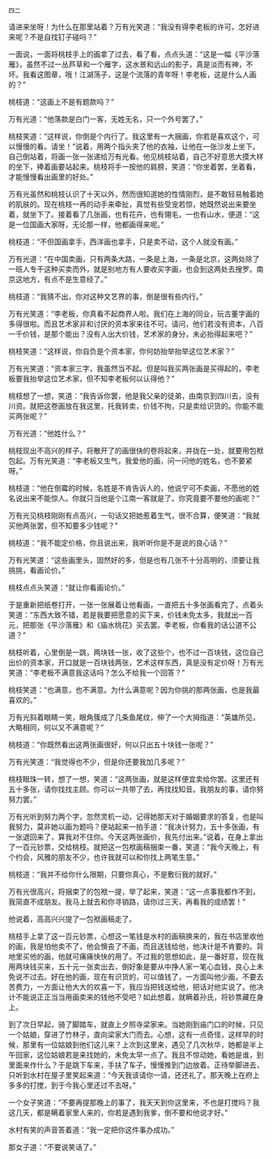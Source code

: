     四二 

   请进来坐呀！为什么在那里站着？万有光笑道：“我没有得李老板的许可，怎好进来呢？不是自找钉子碰吗？”

   一面说，一面将桃枝手上的画拿了过去，看了看，点点头道：“这是一幅《平沙落雁》，虽然不过一丛芦草和一个雁字，这水景和远山的影子，真是淡而有神，不坏。我看这图章，哦！江湖荡子，这是个流落的青年呀！李老板，这是什么人画的？”

   桃枝道：“这画上不是有题款吗？”

   万有光道：“他落款是白门一客，无姓无名，只一个外号罢了。”

   桃枝笑道：“这样说，你倒是个内行了。我这里有一大捆画，你若是喜欢这个，可以慢慢的看。请坐！”说着，用两个指头夹了他的衣袖，让他在一张沙发上坐下。自己倒站着，将画一张一张递给万有光看。他见桃枝站着，自己不好意思大摸大样的坐下，捧着画要站起来。桃枝将手一按他的肩膀，笑道：“你坐着罢，坐着看，才能慢慢看出画里的好处。”

   万有光虽然和桃枝认识了十天以外，然而很知道她的性情刚烈，是不敢轻易触着她的肌肤的。现在桃枝一再的动手来牵扯，真觉有些受宠若惊，她既然说出来要坐着，就坐下了。接着看了几张画，也有花卉，也有翎毛，一也有山水，便道：“这是一位国画大家呀，无论那一样，他都画得来呢。”

   桃枝道：“不但国画拿手，西洋画也拿手，只是卖不动，这个人就没有画。”

   万有光道：“在中国卖画，只有两条大路，一条是上海，一条是北京，这两处除了一班人专干这种买卖而外，就是别地方有人要收买字画，也会到这两处去搜罗。南京这地方，有点不是生意经了。”

   桃枝道：“我猜不出，你对这种文艺界的事，倒是很有些内行。”

   万有光笑道：“李老板，你真看不起商界人啦。我们在上海的同业，玩古董字画的多得很啦。而且艺术家非和讨厌的资本家来往不可。请问，他们若没有资本，八百一千价钱，是那个能出？没有人出大价钱，艺术家的身分，未必抬得起来吧？”

   桃枝笑道：“这样说，你自负是个资本家，你何妨抬举抬举这位艺术家？”

   万有光笑道：“资本家三字，我虽然当不起。但是叫我买两张画是买得起的，李老板要我抬举这位艺术家，但不知李老板何以认得他？”

   桃枝想了一想，笑道：“我告诉你罢，他是我父亲的徒弟，由南京到四川去，没有川资。就把这卷画放在我这里，托我转卖，价钱不拘，只是卖给识货的。你能不能买两张呢？”

   万有光道：“他姓什么？”

   桃枝现出不高兴的样子，将散开了的画很快的卷将起来，并拢在一处，就要用包袱包起。万有光笑道：“李老板又生气，我爱他的画，问一问他的姓名，也不要紧呀。”

   桃枝道：“他在倒霉的时候，名姓是不肯告诉人的，他说宁可不卖画，不愿他的姓名说出来不能惊人。你就只当他是个江南一客就是了。你究竟要不要他的画呢？”

   万有光见桃枝刚刚有点高兴，一句话又把她惹着生气，很不合算，便笑道：“我就买他两张罢，但不知要多少钱呢？”

   桃枝道：“我不能定价格，你且说出来，我听听你是不是说的良心话？”

   万有光笑道：“这些画里头，固然好的多，但是也有几张不十分高明的，须要让我挑挑，看画论价。”

   桃枝点点头笑道：“就让你看画论价。”

   于是重新把纸卷打开，一张一张展着让他看画，一直把五十多张画看完了，点着头笑道：“东西大致不错，若是我要把愿意的买下来，价钱未免太多，我就出一百元，把那张《平沙落雁》和《庙水桃花》买去罢。李老板，你看我的话公道不公道？”

   桃枝听着，心里倒是一跳，两块钱一张，收了这些个，也不过一百块钱，这位自己出价的资本家，开口就是一百块钱两张，艺术这样东西，真是没有定价呀！万有光笑道：“李老板不满意我这话吗？怎么不给我一个回答？”

   桃枝笑道：“也满意，也不满意。为什么满意呢？因为你挑的那两张画，也是我最喜欢的。”

   万有光斜着眼睛一笑，眼角簇成了几条鱼尾纹，伸了一个大拇指道：“英雄所见，大略相同，何以又不满意呢？”

   桃枝道：“你既然看出这两张画很好，何以只出五十块钱一张呢？”

   万有光笑道：“我觉得也不少，但是你还要我加几多呢？”

   桃枝眼珠一转，想了一想，笑道：“这两张画，就是这样便宜卖给你罢。这里还有五十多张，请你找找主顾。你可以一共带了去，再找找知音。我朋友的事，请你努努力罢。”

   万有光听到努力两个字，忽然灵机一动，记得她那天对于婚姻要求的答复，也是叫我努力，莫非她以画为题吗？便站起来一拍手道：“我决计努力，五十多张画，有一张退回来了，算我对不住你。今天这两张画价，我先付出来。”说着，在身上拿出了一百元钞票，交给桃枝。就把这一包袱画稿捆束一番，笑道：“我今天晚上，有个约会，风雅的朋友不少，也许我就可以和你找上两笔生意。”

   桃枝道：“我并不给你什么限期，只要你真心，不是敷衍我的就好。”

   万有光很高兴，将捆束了的包袱一提，举了起来，笑道：“这一点事我都作不到，我简直不成朋友。我马上就去和你寻销路，请你过三天，再看我的成绩罢！”

   他说着，高高兴兴提了一包袱画稿走了。

   桃枝手上拿了这一百元钞票，心想这一笔钱是水村的画稿换来的，我在书店里收他的画，我是怕他卖不了，他会懊丧了不画，而且送钱给他，他决计是不肯要的。背地里买他的画，他就可痛痛快快的用了。不过我的思想如此，是一番好意，现在我用两块钱买来，五十元一张卖出去，倒好象是要从中挣人家一笔心血钱，良心上未免说不过去。好在他的画，现在有识货的，可以值钱了，一方面叫他少画，不要去苦费力，一方面让他大大的欢喜一下，我应当把钱送给他，把话对他实说了。他决计不能说正正当当用画卖来的钱他不受吧？如此想着，就瞒着孙氏，将钞票藏在身上。

   到了次日早起，骑了脚踏车，就直上夕照寺梁家来。当她刚到庙门口的时候，只见一个姑娘，穿进了竹林子，直向梁家大门而去。心想，这有一点奇怪，这样早的时候，那里有一位姑娘到他们这儿来？上次到这里来，遇见了几次秋华，她都是半上午回家，这位姑娘若是来找她的，未免太早一点了。我且不惊动她，看她是谁，到里面来作什么？于是跳下车来，手扶了车子，慢慢推到门边放着。正待举脚进去，只听到水村在屋子里笑起来道：“今天我该请你一请，还还礼了。那天晚上在府上多多的打搅，到于今我心里还过不去呀。”

   一个女子笑道：“不要再提那晚上的事了，我天天到你这里来，不也是打搅吗？我这几天，都是瞒着家里人来的，你若是遇到我爹，倒不要和他说才好。”

   水村有笑的声音答着道：“我一定把你这件事办成功。”

   那女子道：“不要说笑话了。”

